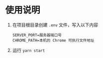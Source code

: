 # 使用说明

1. 在项目根目录创建 `.env` 文件，写入以下内容

    ```env
    SERVER_PORT=服务器端口号
    CHROME_PATH=本机的 Chrome 可执行文件地址
    ```

2. 运行 `yarn start`
